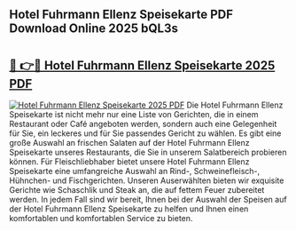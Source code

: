 ## Hotel Fuhrmann  Ellenz Speisekarte PDF Download Online 2025 bQL3s

# <h2><a href="http://gc95w4.nevu.top/?p=Hotel+Fuhrmann++Ellenz+Speisekarte">🔗 👉🔴 Hotel Fuhrmann  Ellenz Speisekarte 2025 PDF</a></h2>

[![Hotel Fuhrmann  Ellenz Speisekarte 2025 PDF](https://i.imgur.com/dBaPXMq.png)](http://gc95w4.nevu.top/?p=Hotel+Fuhrmann++Ellenz+Speisekarte)
Die Hotel Fuhrmann  Ellenz Speisekarte ist nicht mehr nur eine Liste von Gerichten, die in einem Restaurant oder Café angeboten werden, sondern auch eine Gelegenheit für Sie, ein leckeres und für Sie passendes Gericht zu wählen. Es gibt eine große Auswahl an frischen Salaten auf der Hotel Fuhrmann  Ellenz Speisekarte unseres Restaurants, die Sie in unserem Salatbereich probieren können. Für Fleischliebhaber bietet unsere Hotel Fuhrmann  Ellenz Speisekarte eine umfangreiche Auswahl an Rind-, Schweinefleisch-, Hühnchen- und Fischgerichten. Unseren Auserwählten bieten wir exquisite Gerichte wie Schaschlik und Steak an, die auf fettem Feuer zubereitet werden. In jedem Fall sind wir bereit, Ihnen bei der Auswahl der Speisen auf der Hotel Fuhrmann  Ellenz Speisekarte zu helfen und Ihnen einen komfortablen und komfortablen Service zu bieten.
